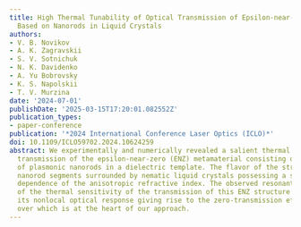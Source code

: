 ```yaml
---
title: High Thermal Tunability of Optical Transmission of Epsilon-near-Zero Metamaterials
  Based on Nanorods in Liquid Crystals
authors:
- V. B. Novikov
- A. K. Zagravskii
- S. V. Sotnichuk
- N. K. Davidenko
- A. Yu Bobrovsky
- K. S. Napolskii
- T. V. Murzina
date: '2024-07-01'
publishDate: '2025-03-15T17:20:01.082552Z'
publication_types:
- paper-conference
publication: '*2024 International Conference Laser Optics (ICLO)*'
doi: 10.1109/ICLO59702.2024.10624259
abstract: We experimentally and numerically revealed a salient thermal effect in the
  transmission of the epsilon-near-zero (ENZ) metamaterial consisting of an array
  of plasmonic nanorods in a dielectric template. The flavor of the structure is freestanding
  nanorod segments surrounded by nematic liquid crystals possessing a strong thermal
  dependence of the anisotropic refractive index. The observed resonant enhancement
  of the thermal sensitivity of the transmission of this ENZ structure results from
  its nonlocal optical response giving rise to the zero-transmission effect, control
  over which is at the heart of our approach.
---
```

